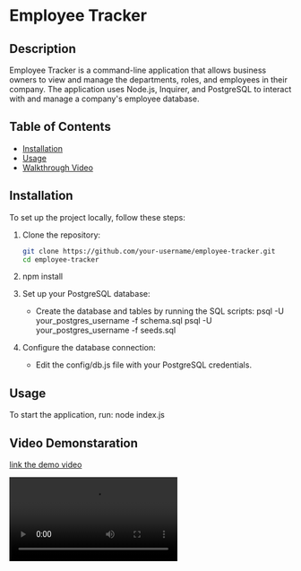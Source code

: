 # Employee Tracker

## Description
Employee Tracker is a command-line application that allows business owners to view and manage the departments, roles, and employees in their company. The application uses Node.js, Inquirer, and PostgreSQL to interact with and manage a company's employee database.

## Table of Contents
- [Installation](#installation)
- [Usage](#usage)
- [Walkthrough Video](#walkthrough-video)

## Installation
To set up the project locally, follow these steps:

1. Clone the repository:
   ```bash
   git clone https://github.com/your-username/employee-tracker.git
   cd employee-tracker
2. npm install
3. Set up your PostgreSQL database:
    * Create the database and tables by running the SQL scripts:
        psql -U your_postgres_username -f schema.sql
        psql -U your_postgres_username -f seeds.sql

4. Configure the database connection:
    * Edit the config/db.js file with your PostgreSQL credentials.

## Usage
To start the application, run:
    node index.js

## Video Demonstaration

[link the demo video](./employee.mov) 

![](./employee.mov)